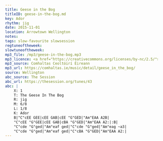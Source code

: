 ```yaml
---
title: Geese in the Bog
titleID: geese-in-the-bog.md
key: Ador
rhythm: jig
date: 2015-11-01
location: Arrowtown Wellington
notes:
tags: slow-favourite slowsession
regtuneoftheweek:
slowtuneoftheweek:
mp3_file: /mp3/geese-in-the-bog.mp3
mp3_licence: <a href="https://creativecommons.org/licenses/by-nc/2.5/">CC-BY-NC-2.5</a>
mp3_source: Comhaltas Ceoltóirí Éireann
mp3_url: https://comhaltas.ie/music/detail/geese_in_the_bog/
source: Wellington
abc_source: The Session
abc_url: https://thesession.org/tunes/43
abc: |
    X: 1
    T: The Geese In The Bog
    R: jig
    M: 6/8
    L: 1/8
    K: Ador
    B|"C"cEE GEE|cEE GAB|cEE "G"GED|"Am"EAA A2B|
    "C"cEE "G"GEE|cEE GAB|cBA "G"GED|"Am"EAA A2:|:B|
    "C"cde "G"ged|"Am"eaf ged|"C"cde "G"ged|"Am"eag ~a3|
    "C"cde "G"ged|"Am"eaf ged|"C"cBA "G"GED|"Am"EAA A2:|
---
```

